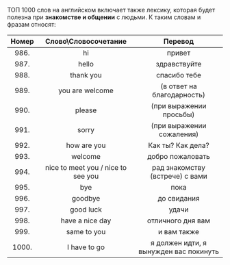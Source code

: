 ТОП 1000 слов на английском включает также лексику, которая будет полезна при **знакомстве и общении** с людьми. К таким словам и фразам относят:

|Номер|Слово\Словосочетание|Перевод|
|:--:|:--:|:--:|
|986.|	hi|	привет|
|987.|	hello|	здравствуйте|
|988.|	thank you|	спасибо тебе|
|989.|	you are welcome|	(в ответ на благодарность)|
|990.|	please|	(при выражении просьбы)|
|991.|	sorry|	(при выражении сожаления)|
|992.|	how are you|	Как ты? Как дела?|
|993.|	welcome|	добро пожаловать|
|994.|	nice to meet you / nice to see you|	рад знакомству (встрече) с вами|
|995.|	bye|	пока|
|996.|	goodbye|	до свидания|
|997.|	good luck|	удачи|
|998.|	have a nice day|	отличного дня вам|
|999.|	same to you|	и вам также|
|1000.|	I have to go|	я должен идти, я вынужден вас покинуть|
